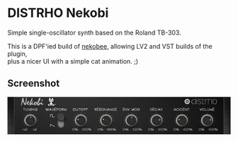 # DISTRHO Nekobi

Simple single-oscillator synth based on the Roland TB-303.

This is a DPF'ied build of [nekobee](https://github.com/gordonjcp/nekobee), allowing LV2 and VST builds of the plugin,<br/>
plus a nicer UI with a simple cat animation. ;)

## Screenshot
![Nekobi](https://raw.githubusercontent.com/DISTRHO/nekobi/master/plugins/Nekobi/Screenshot.png "Nekobi")<br/>
